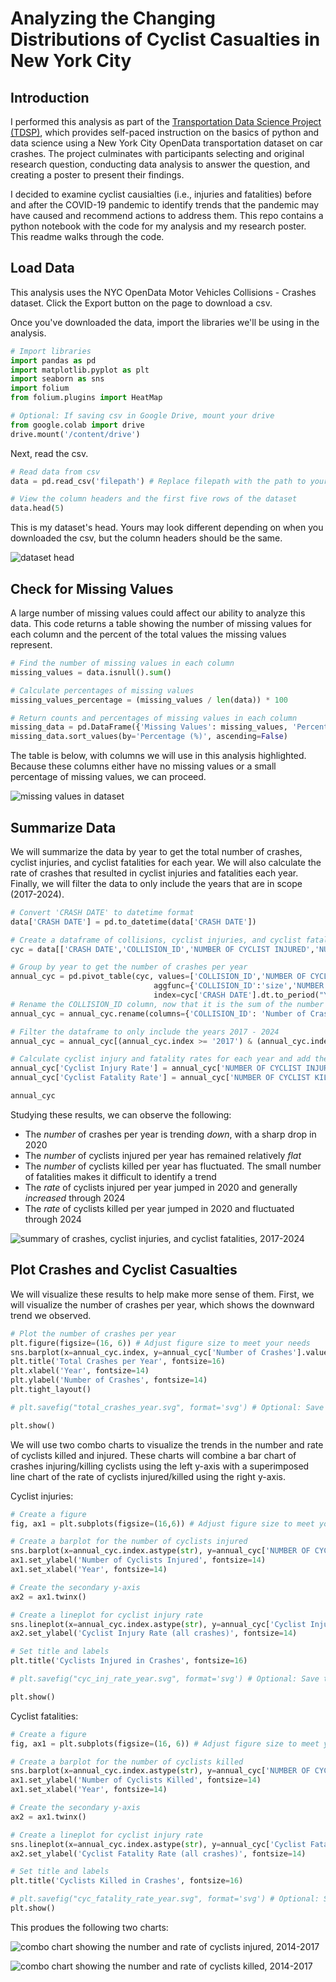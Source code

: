 # Analyzing the Changing Distributions of Cyclist Casualties in New York City
## Introduction
I performed this analysis as part of the [Transportation Data Science Project (TDSP)](https://nebigdatahub.org/nsdc/tdsp/), which provides self-paced instruction on the basics of python and data science using a New York City OpenData transportation dataset on car crashes. The project culminates with participants selecting and original research question, conducting data analysis to answer the question, and creating a poster to present their findings.

I decided to examine cyclist causialties (i.e., injuries and fatalities) before and after the COVID-19 pandemic to identify trends that the pandemic may have caused and recommend actions to address them. This repo contains a python notebook with the code for my analysis and my research poster. This readme walks through the code.
## Load Data
This analysis uses the NYC OpenData Motor Vehicles Collisions - Crashes dataset. Click the Export button on the page to download a csv. 

Once you've downloaded the data, import the libraries we'll be using in the analysis.
```python
# Import libraries
import pandas as pd
import matplotlib.pyplot as plt
import seaborn as sns
import folium
from folium.plugins import HeatMap
```
```python
# Optional: If saving csv in Google Drive, mount your drive
from google.colab import drive
drive.mount('/content/drive')
```
Next, read the csv.
```python
# Read data from csv
data = pd.read_csv('filepath') # Replace filepath with the path to your csv

# View the column headers and the first five rows of the dataset
data.head(5)
```
This is my dataset's head. Yours may look different depending on when you downloaded the csv, but the column headers should be the same.

![dataset head](https://raw.githubusercontent.com/jgarties/NYC-Cyclist-Casualties/refs/heads/main/screenshots/dataset_head.png "Dataset Head")
## Check for Missing Values
A large number of missing values could affect our ability to analyze this data. This code returns a table showing the number of missing values for each column and the percent of the total values the missing values represent.
```python
# Find the number of missing values in each column
missing_values = data.isnull().sum()

# Calculate percentages of missing values
missing_values_percentage = (missing_values / len(data)) * 100

# Return counts and percentages of missing values in each column
missing_data = pd.DataFrame({'Missing Values': missing_values, 'Percentage (%)': missing_values_percentage})
missing_data.sort_values(by='Percentage (%)', ascending=False)
```
The table is below, with columns we will use in this analysis highlighted. Because these columns either have no missing values or a small percentage of missing values, we can proceed.

![missing values in dataset](https://github.com/jgarties/NYC-Cyclist-Casualties/blob/main/screenshots/missing_values.png?raw=true "Missing Values")
## Summarize Data
We will summarize the data by year to get the total number of crashes, cyclist injuries, and cyclist fatalities for each year. We will also calculate the rate of crashes that resulted in cyclist injuries and fatalities each year. Finally, we will filter the data to only include the years that are in scope (2017-2024).
```python
# Convert 'CRASH DATE' to datetime format
data['CRASH DATE'] = pd.to_datetime(data['CRASH DATE'])

# Create a dataframe of collisions, cyclist injuries, and cyclist fatalities
cyc = data[['CRASH DATE','COLLISION_ID','NUMBER OF CYCLIST INJURED','NUMBER OF CYCLIST KILLED']]

# Group by year to get the number of crashes per year
annual_cyc = pd.pivot_table(cyc, values=['COLLISION_ID','NUMBER OF CYCLIST INJURED','NUMBER OF CYCLIST KILLED'],
                                aggfunc={'COLLISION_ID':'size','NUMBER OF CYCLIST INJURED':'sum','NUMBER OF CYCLIST KILLED':'sum'},
                                index=cyc['CRASH DATE'].dt.to_period("Y"))
# Rename the COLLISION_ID column, now that it is the sum of the number of rows, i.e., crashes
annual_cyc = annual_cyc.rename(columns={'COLLISION_ID': 'Number of Crashes'})

# Filter the dataframe to only include the years 2017 - 2024
annual_cyc = annual_cyc[(annual_cyc.index >= '2017') & (annual_cyc.index <= '2024')]

# Calculate cyclist injury and fatality rates for each year and add them to the dataframe
annual_cyc['Cyclist Injury Rate'] = annual_cyc['NUMBER OF CYCLIST INJURED']/annual_cyc['Number of Crashes']
annual_cyc['Cyclist Fatality Rate'] = annual_cyc['NUMBER OF CYCLIST KILLED']/annual_cyc['Number of Crashes']

annual_cyc
```
Studying these results, we can observe the following:
- The _number_ of crashes per year is trending _down_, with a sharp drop in 2020
- The _number_ of cyclists injured per year has remained relatively _flat_
- The _number_ of cyclists killed per year has fluctuated. The small number of fatalities makes it difficult to identify a trend
- The _rate_ of cyclists injured per year jumped in 2020 and generally _increased_ through 2024
- The _rate_ of cyclists killed per year jumped in 2020 and fluctuated through 2024

![summary of crashes, cyclist injuries, and cyclist fatalities, 2017-2024](https://github.com/jgarties/NYC-Cyclist-Casualties/blob/main/screenshots/summay_by_year.png?raw=true "Sumary by Year")
## Plot Crashes and Cyclist Casualties
We will visualize these results to help make more sense of them.
First, we will visualize the number of crashes per year, which shows the downward trend we observed.
```python
# Plot the number of crashes per year
plt.figure(figsize=(16, 6)) # Adjust figure size to meet your needs
sns.barplot(x=annual_cyc.index, y=annual_cyc['Number of Crashes'].values)
plt.title('Total Crashes per Year', fontsize=16)
plt.xlabel('Year', fontsize=14)
plt.ylabel('Number of Crashes', fontsize=14)
plt.tight_layout()

# plt.savefig("total_crashes_year.svg", format='svg') # Optional: Save the figure

plt.show()
```


We will use two combo charts to visualize the trends in the number and rate of cyclists killed and injured. These charts will combine a bar chart of crashes injuring/killing cyclists using the left y-axis with a superimposed line chart of the rate of cyclists injured/killed using the right y-axis.

Cyclist injuries:
```python
# Create a figure
fig, ax1 = plt.subplots(figsize=(16,6)) # Adjust figure size to meet your needs

# Create a barplot for the number of cyclists injured
sns.barplot(x=annual_cyc.index.astype(str), y=annual_cyc['NUMBER OF CYCLIST INJURED'].values, ax=ax1)
ax1.set_ylabel('Number of Cyclists Injured', fontsize=14)
ax1.set_xlabel('Year', fontsize=14)

# Create the secondary y-axis
ax2 = ax1.twinx()

# Create a lineplot for cyclist injury rate
sns.lineplot(x=annual_cyc.index.astype(str), y=annual_cyc['Cyclist Injury Rate'].values, ax=ax2, color='red')
ax2.set_ylabel('Cyclist Injury Rate (all crashes)', fontsize=14)

# Set title and labels
plt.title('Cyclists Injured in Crashes', fontsize=16)

# plt.savefig("cyc_inj_rate_year.svg", format='svg') # Optional: Save the figure

plt.show()
```
Cyclist fatalities:
```python
# Create a figure
fig, ax1 = plt.subplots(figsize=(16, 6)) # Adjust figure size to meet your needs

# Create a barplot for the number of cyclists killed
sns.barplot(x=annual_cyc.index.astype(str), y=annual_cyc['NUMBER OF CYCLIST KILLED'].values, ax=ax1)
ax1.set_ylabel('Number of Cyclists Killed', fontsize=14)
ax1.set_xlabel('Year', fontsize=14)

# Create the secondary y-axis
ax2 = ax1.twinx()

# Create a lineplot for cyclist injury rate
sns.lineplot(x=annual_cyc.index.astype(str), y=annual_cyc['Cyclist Fatality Rate'].values, ax=ax2, color='red')
ax2.set_ylabel('Cyclist Fatality Rate (all crashes)', fontsize=14)

# Set title and labels
plt.title('Cyclists Killed in Crashes', fontsize=16)

# plt.savefig("cyc_fatality_rate_year.svg", format='svg') # Optional: Save the figure
plt.show()
```
This produes the following two charts:

![combo chart showing the number and rate of cyclists injured, 2014-2017](https://github.com/jgarties/NYC-Cyclist-Casualties/blob/main/screenshots/cyclists_injured_combo_chart.png?raw=true "Number and Rate of Cyclists Injured")

![combo chart showing the number and rate of cyclists killed, 2014-2017](https://github.com/jgarties/NYC-Cyclist-Casualties/blob/main/screenshots/cyclists_killed_combo_chart.png?raw=true "Number and Rate of Cyclists Killed")
